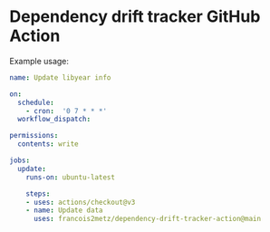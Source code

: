 # Dependency drift tracker GitHub Action

Example usage:

```yml
name: Update libyear info

on:
  schedule:
    - cron:  '0 7 * * *'
  workflow_dispatch:

permissions:
  contents: write

jobs:
  update:
    runs-on: ubuntu-latest

    steps:
    - uses: actions/checkout@v3
    - name: Update data
      uses: francois2metz/dependency-drift-tracker-action@main
```

